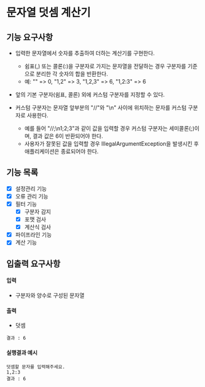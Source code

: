 # 문자열 덧셈 계산기 

## 기능 요구사항
- 입력한 문자열에서 숫자를 추출하여 더하는 계산기를 구현한다.
  - 쉼표(,) 또는 콜론(:)을 구분자로 가지는 문자열을 전달하는 경우 구분자를 기준으로 분리한 각 숫자의 합을 반환한다. 
  - 예: "" => 0, "1,2" => 3, "1,2,3" => 6, "1,2:3" => 6

- 앞의 기본 구분자(쉼표, 콜론) 외에 커스텀 구분자를 지정할 수 있다. 
- 커스텀 구분자는 문자열 앞부분의 "//"와 "\n" 사이에 위치하는 문자를 커스텀 구분자로 사용한다.
  - 예를 들어 "//;\n1;2;3"과 같이 값을 입력할 경우 커스텀 구분자는 세미콜론(;)이며, 결과 값은 6이 반환되어야 한다.
  - 사용자가 잘못된 값을 입력할 경우 IllegalArgumentException을 발생시킨 후 애플리케이션은 종료되어야 한다.

## 기능 목록
- [x] 설정관리 기능
- [x] 오류 관리 기능
- [x] 필터 기능
  - [x] 구분자 감지
  - [x] 포맷 검사
  - [x] 계산식 검사
- [x] 파이프라인 기능
- [x] 계산 기능

## 입출력 요구사항

#### 입력
  - 구분자와 양수로 구성된 문자열

#### 출력
- 덧셈 
```
결과 : 6
```

#### 실행결과 예시
```
덧셈할 문자를 입력해주세요.
1,2:3
결과 : 6
```